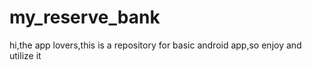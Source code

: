 # my_reserve_bank
 hi,the app lovers,this is a repository for basic android app,so enjoy and utilize it
 
